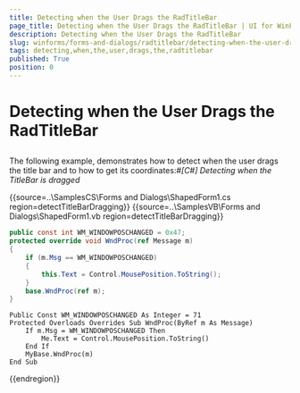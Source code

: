 ```yaml
---
title: Detecting when the User Drags the RadTitleBar
page_title: Detecting when the User Drags the RadTitleBar | UI for WinForms Documentation
description: Detecting when the User Drags the RadTitleBar
slug: winforms/forms-and-dialogs/radtitlebar/detecting-when-the-user-drags-the-radtitlebar
tags: detecting,when,the,user,drags,the,radtitlebar
published: True
position: 0
---
```


# Detecting when the User Drags the RadTitleBar



## 

The following example, demonstrates how to detect when the user drags the title bar and to how to get its coordinates:#_[C#] Detecting when the TitleBar is dragged_

	



{{source=..\SamplesCS\Forms and Dialogs\ShapedForm1.cs region=detectTitleBarDragging}} 
{{source=..\SamplesVB\Forms and Dialogs\ShapedForm1.vb region=detectTitleBarDragging}} 

````C#
public const int WM_WINDOWPOSCHANGED = 0x47;
protected override void WndProc(ref Message m)
{
    if (m.Msg == WM_WINDOWPOSCHANGED)
    {
        this.Text = Control.MousePosition.ToString();
    }
    base.WndProc(ref m);
}

````
````VB.NET
Public Const WM_WINDOWPOSCHANGED As Integer = 71
Protected Overloads Overrides Sub WndProc(ByRef m As Message)
    If m.Msg = WM_WINDOWPOSCHANGED Then
        Me.Text = Control.MousePosition.ToString()
    End If
    MyBase.WndProc(m)
End Sub

````

{{endregion}} 



